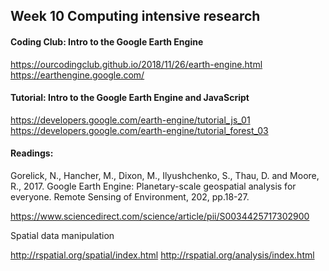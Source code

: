 ## Week 10 Computing intensive research
#### Coding Club: Intro to the Google Earth Engine 

https://ourcodingclub.github.io/2018/11/26/earth-engine.html https://earthengine.google.com/

#### Tutorial: Intro to the Google Earth Engine and JavaScript 

https://developers.google.com/earth-engine/tutorial_js_01 https://developers.google.com/earth-engine/tutorial_forest_03

#### Readings: 

Gorelick, N., Hancher, M., Dixon, M., Ilyushchenko, S., Thau, D. and Moore, R., 2017. Google Earth Engine: Planetary-scale geospatial analysis for everyone. Remote Sensing of Environment, 202, pp.18-27. 

https://www.sciencedirect.com/science/article/pii/S0034425717302900

Spatial data manipulation 

http://rspatial.org/spatial/index.html http://rspatial.org/analysis/index.html

